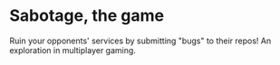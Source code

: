 # Sabotage, the game
Ruin your opponents' services by submitting "bugs" to their repos! An exploration
in multiplayer gaming.
